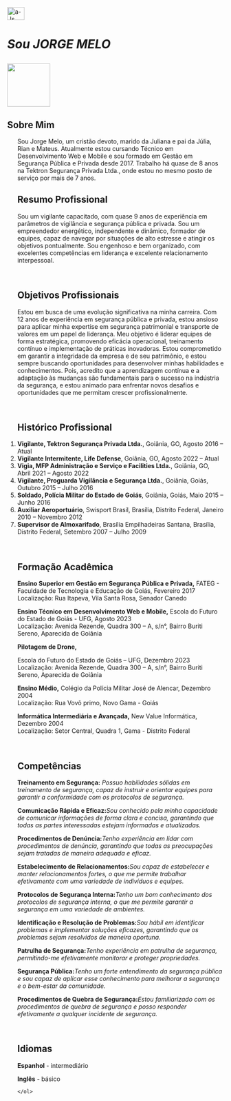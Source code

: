 <!DOCTYPE html>
<html lang="pt-BR">
<head>
    <meta charset="UTF-8">
    <meta http-equiv="X-UA-Compatible" content="IE=edge">
    <meta name="viewport" content="width=device-width, initial-scale=1.0">
   <img align="center" alt="a-Js" height="30" width="40" src="(https://www.instagram.com/1jorgemelo)">
    
</head>
<body>
    <h1><p><strong><em>Sou JORGE MELO</em></strong></p>
    </h1>
    <img src="./imagens/Jorge.JPG" width="100px" alt=""> 
    <h2>Sobre Mim</h2>
    <ol>
    <p>Sou Jorge Melo, um cristão devoto, marido da Juliana e pai da Júlia, Rian e Mateus.
       Atualmente estou cursando Técnico em Desenvolvimento Web e Mobile e sou formado em Gestão em Segurança Pública e Privada desde 2017.
       Trabalho há quase de 8 anos na Tektron Segurança Privada Ltda., onde estou no mesmo posto de serviço por mais de 7 anos.</p>
    <p><h2>Resumo Profissional</h2></p>
    <p>Sou um vigilante capacitado, com quase 9 anos de experiência em parâmetros de vigilância e segurança pública e privada.
       Sou um empreendedor energético, independente e dinâmico, formador de equipes, capaz de navegar por situações de alto estresse e atingir os objetivos pontualmente.
       Sou engenhoso e bem organizado, com excelentes competências em liderança e excelente relacionamento interpessoal.</p>
       <br>
       <p><h2>Objetivos Profissionais</h2></p>
       <p>Estou em busca de uma evolução significativa na minha carreira.
          Com 12 anos de experiência em segurança pública e privada, estou ansioso para aplicar minha expertise em segurança patrimonial e transporte de valores em um papel de liderança.
          Meu objetivo é liderar equipes de forma estratégica, promovendo eficácia operacional, treinamento contínuo e implementação de práticas inovadoras.
          Estou comprometido em garantir a integridade da empresa e de seu patrimônio, e estou sempre buscando oportunidades para desenvolver minhas habilidades e conhecimentos.
          Pois, acredito que a aprendizagem contínua e a adaptação às mudanças são fundamentais para o sucesso na indústria da segurança, e estou animado para enfrentar novos desafios e oportunidades que me permitam crescer profissionalmente.</p>
       <br>
    <p><h2>Histórico Profissional</h2></p>
    <p><li><strong>Vigilante, Tektron Segurança Privada Ltda.</strong>, Goiânia, GO, Agosto 2016 – Atual
        <li><strong>Vigilante Intermitente, Life Defense</strong>, Goiânia, GO, Agosto 2022 – Atual</li>
        <li><strong>Vigia, MFP Administração e Serviço e Facilities Ltda.</strong>, Goiânia, GO, Abril 2021 – Agosto 2022
        <li><strong>Vigilante, Proguarda Vigilância e Segurança Ltda.</strong>, Goiânia, Goiás, Outubro 2015 – Julho 2016
        <li><strong>Soldado, Polícia Militar do Estado de Goiás</strong>, Goiânia, Goiás, Maio 2015 – Junho 2016
        <li><strong>Auxiliar Aeroportuário</strong>, Swisport Brasil, Brasília, Distrito Federal, Janeiro 2010 – Novembro 2012
        <li><strong>Supervisor de Almoxarifado</strong>, Brasília Empilhadeiras Santana, Brasília, Distrito Federal, Setembro 2007 – Julho 2009</p>
        <br>
        <p><h2>Formação Acadêmica</h2></p>
    <p><strong>Ensino Superior em Gestão em Segurança Pública e Privada,</strong> FATEG - Faculdade de Tecnologia e Educação de Goiás, Fevereiro 2017
        <br>Localização: Rua Itapeva, Vila Santa Rosa, Senador Canedo
    <p><strong>Ensino Técnico em Desenvolvimento Web e Mobile,</strong> Escola do Futuro do Estado de Goiás - UFG, Agosto 2023
        <br>Localização: Avenida Rezende, Quadra 300 – A, s/n°, Bairro Buriti Sereno, Aparecida de Goiânia
    <p><strong>Pilotagem de Drone,</strong></li> Escola do Futuro do Estado de Goiás – UFG, Dezembro 2023
        <br>Localização: Avenida Rezende, Quadra 300 – A, s/n°, Bairro Buriti Sereno, Aparecida de Goiânia
    <p><strong>Ensino Médio,</strong></li> Colégio da Polícia Militar José de Alencar, Dezembro 2004
        <br>Localização: Rua Vovô primo, Novo Gama - Goiás
    <p><strong>Informática Intermediária e Avançada,</strong></li> New Value Informática, Dezembro 2004
        <br>Localização: Setor Central, Quadra 1, Gama - Distrito Federal</p>
        <br>
        <p><h2>Competências</h2></p>
        <p><strong>Treinamento em Segurança:</strong> <em>Possuo habilidades sólidas em treinamento de segurança, capaz de instruir e orientar equipes para garantir a conformidade com os protocolos de segurança.</em>
        <p><strong>Comunicação Rápida e Eficaz:</strong><em>Sou conhecido pela minha capacidade de comunicar informações de forma clara e concisa, garantindo que todas as partes interessadas estejam informadas e atualizadas.</em></p> 
        <p><strong>Procedimentos de Denúncia:</strong><em>Tenho experiência em lidar com procedimentos de denúncia, garantindo que todas as preocupações sejam tratadas de maneira adequada e eficaz.</em></p> 
        <p><strong>Estabelecimento de Relacionamentos:</strong><em>Sou capaz de estabelecer e manter relacionamentos fortes, o que me permite trabalhar efetivamente com uma variedade de indivíduos e equipes.</em></p> 
        <p><strong>Protocolos de Segurança Interna:</strong><em>Tenho um bom conhecimento dos protocolos de segurança interna, o que me permite garantir a segurança em uma variedade de ambientes.</em></p> 
        <p><strong>Identificação e Resolução de Problemas:</strong><em>Sou hábil em identificar problemas e implementar soluções eficazes, garantindo que os problemas sejam resolvidos de maneira oportuna.</em></p>        
        <p><strong>Patrulha de Segurança:</strong><em>Tenho experiência em patrulha de segurança, permitindo-me efetivamente monitorar e proteger propriedades.</em></p> 
        <p><strong>Segurança Pública:</strong><em>Tenho um forte entendimento da segurança pública e sou capaz de aplicar esse conhecimento para melhorar a segurança e o bem-estar da comunidade.</em></p>         
        <p><strong>Procedimentos de Quebra de Segurança:</strong><em>Estou familiarizado com os procedimentos de quebra de segurança e posso responder efetivamente a qualquer incidente de segurança.</em></p>
        <br>
        <p><h2>Idiomas</h2></p>
        <p><strong>Espanhol</strong> - intermediário</p>
        <p><strong>Inglês</strong> - básico</p>


    </ol>
    

</body>
</html>
